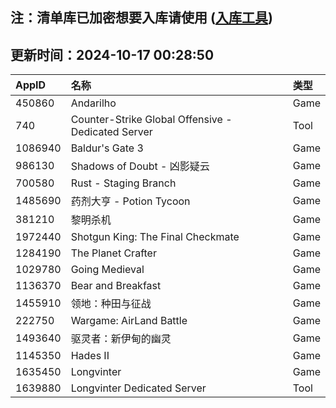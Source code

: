 ## 注：清单库已加密想要入库请使用 ([入库工具](https://github.com/BlankTMing/ManifestAutoUpdate/releases))

## 更新时间：2024-10-17 00:28:50
| AppID | 名称 | 类型  |
| :-------------------- | :----------------------------- | :----------- |
| 450860 | Andarilho| Game |
| 740 | Counter-Strike Global Offensive - Dedicated Server| Tool |
| 1086940 | Baldur's Gate 3| Game |
| 986130 | Shadows of Doubt - 凶影疑云| Game |
| 700580 | Rust - Staging Branch| Game |
| 1485690 | 药剂大亨 - Potion Tycoon| Game |
| 381210 | 黎明杀机| Game |
| 1972440 | Shotgun King: The Final Checkmate| Game |
| 1284190 | The Planet Crafter| Game |
| 1029780 | Going Medieval| Game |
| 1136370 | Bear and Breakfast| Game |
| 1455910 | 领地：种田与征战| Game |
| 222750 | Wargame: AirLand Battle| Game |
| 1493640 | 驱灵者：新伊甸的幽灵| Game |
| 1145350 | Hades II| Game |
| 1635450 | Longvinter| Game |
| 1639880 | Longvinter Dedicated Server| Tool |
